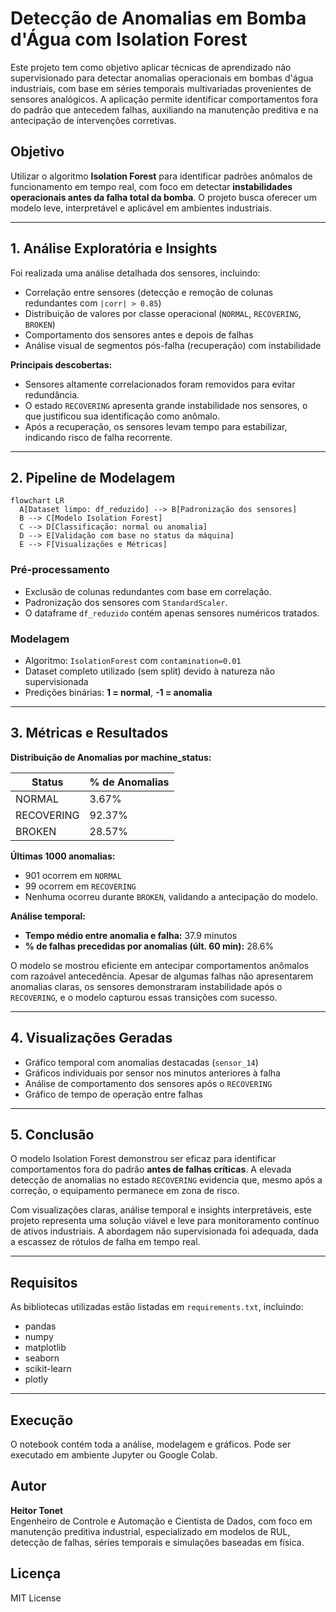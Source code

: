
# Detecção de Anomalias em Bomba d'Água com Isolation Forest

Este projeto tem como objetivo aplicar técnicas de aprendizado não supervisionado para detectar anomalias operacionais em bombas d'água industriais, com base em séries temporais multivariadas provenientes de sensores analógicos. A aplicação permite identificar comportamentos fora do padrão que antecedem falhas, auxiliando na manutenção preditiva e na antecipação de intervenções corretivas.

## Objetivo

Utilizar o algoritmo **Isolation Forest** para identificar padrões anômalos de funcionamento em tempo real, com foco em detectar **instabilidades operacionais antes da falha total da bomba**. O projeto busca oferecer um modelo leve, interpretável e aplicável em ambientes industriais.

---

## 1. Análise Exploratória e Insights

Foi realizada uma análise detalhada dos sensores, incluindo:

- Correlação entre sensores (detecção e remoção de colunas redundantes com `|corr| > 0.85`)
- Distribuição de valores por classe operacional (`NORMAL`, `RECOVERING`, `BROKEN`)
- Comportamento dos sensores antes e depois de falhas
- Análise visual de segmentos pós-falha (recuperação) com instabilidade

**Principais descobertas:**

- Sensores altamente correlacionados foram removidos para evitar redundância.
- O estado `RECOVERING` apresenta grande instabilidade nos sensores, o que justificou sua identificação como anômalo.
- Após a recuperação, os sensores levam tempo para estabilizar, indicando risco de falha recorrente.

---

## 2. Pipeline de Modelagem

```mermaid
flowchart LR
  A[Dataset limpo: df_reduzido] --> B[Padronização dos sensores]
  B --> C[Modelo Isolation Forest]
  C --> D[Classificação: normal ou anomalia]
  D --> E[Validação com base no status da máquina]
  E --> F[Visualizações e Métricas]
```

### Pré-processamento

- Exclusão de colunas redundantes com base em correlação.
- Padronização dos sensores com `StandardScaler`.
- O dataframe `df_reduzido` contém apenas sensores numéricos tratados.

### Modelagem

- Algoritmo: `IsolationForest` com `contamination=0.01`
- Dataset completo utilizado (sem split) devido à natureza não supervisionada
- Predições binárias: **1 = normal**, **-1 = anomalia**

---

## 3. Métricas e Resultados

 **Distribuição de Anomalias por machine_status:**

| Status       | % de Anomalias |
|--------------|----------------|
| NORMAL       | 3.67%          |
| RECOVERING   | 92.37%         |
| BROKEN       | 28.57%         |

 **Últimas 1000 anomalias:**

- 901 ocorrem em `NORMAL`
- 99 ocorrem em `RECOVERING`
- Nenhuma ocorreu durante `BROKEN`, validando a antecipação do modelo.

 **Análise temporal:**

- **Tempo médio entre anomalia e falha:** 37.9 minutos
- **% de falhas precedidas por anomalias (últ. 60 min):** 28.6%

O modelo se mostrou eficiente em antecipar comportamentos anômalos com razoável antecedência. Apesar de algumas falhas não apresentarem anomalias claras, os sensores demonstraram instabilidade após o `RECOVERING`, e o modelo capturou essas transições com sucesso.

---

## 4. Visualizações Geradas

- Gráfico temporal com anomalias destacadas (`sensor_14`)
- Gráficos individuais por sensor nos minutos anteriores à falha
- Análise de comportamento dos sensores após o `RECOVERING`
- Gráfico de tempo de operação entre falhas

---

## 5. Conclusão

O modelo Isolation Forest demonstrou ser eficaz para identificar comportamentos fora do padrão **antes de falhas críticas**. A elevada detecção de anomalias no estado `RECOVERING` evidencia que, mesmo após a correção, o equipamento permanece em zona de risco.

Com visualizações claras, análise temporal e insights interpretáveis, este projeto representa uma solução viável e leve para monitoramento contínuo de ativos industriais. A abordagem não supervisionada foi adequada, dada a escassez de rótulos de falha em tempo real.

---

## Requisitos

As bibliotecas utilizadas estão listadas em `requirements.txt`, incluindo:

- pandas  
- numpy  
- matplotlib  
- seaborn  
- scikit-learn  
- plotly  

---

## Execução

O notebook contém toda a análise, modelagem e gráficos. Pode ser executado em ambiente Jupyter ou Google Colab.

## Autor

**Heitor Tonet**  
Engenheiro de Controle e Automação e Cientista de Dados, com foco em manutenção preditiva industrial, especializado em modelos de RUL, detecção de falhas, séries temporais e simulações baseadas em física.

## Licença

MIT License
